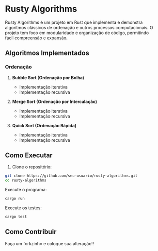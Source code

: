 # Rusty Algorithms

Rusty Algorithms é um projeto em Rust que implementa e demonstra algoritmos clássicos de ordenação e outros processos computacionais. O projeto tem foco em modularidade e organização de código, permitindo fácil compreensão e expansão.

## Algoritmos Implementados

### Ordenação

1. **Bubble Sort (Ordenação por Bolha)**
   - Implementação iterativa
   - Implementação recursiva

2. **Merge Sort (Ordenação por Intercalação)**
   - Implementação iterativa
   - Implementação recursiva

3. **Quick Sort (Ordenação Rápida)**
   - Implementação iterativa
   - Implementação recursiva

## Como Executar

1. Clone o repositório:

```bash
git clone https://github.com/seu-usuario/rusty-algorithms.git
cd rusty-algorithms
```

Execute o programa:

```bash
cargo run
```

Execute os testes:

```bash
cargo test
```

## Como Contribuir

Faça um forkzinho e coloque sua alteração!!


